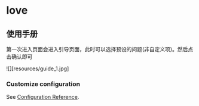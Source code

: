 # love

##  使用手册

第一次进入页面会进入引导页面，此时可以选择预设的问题(非自定义项)。然后点击确认即可

![][resources/guide_1.jpg]

### Customize configuration
See [Configuration Reference](https://cli.vuejs.org/config/).
